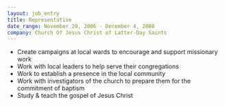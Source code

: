 ```yaml
---
layout: job_entry
title: Representative
date_range: November 29, 2006 - December 4, 2008
company: Church Of Jesus Christ of Latter-Day Saints
---
```

* Create campaigns at local wards to encourage and support missionary work
* Work with local leaders to help serve their congregations
* Work to establish a presence in the local community
* Work with investigators of the church to prepare them for the commitment of baptism
* Study & teach the gospel of Jesus Christ

